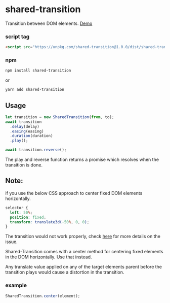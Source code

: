 # shared-transition

Transition between DOM elements.
[Demo](https://joshuaamaju.github.io/shared-transition/)

### script tag

```html
<script src="https://unpkg.com/shared-transition@1.0.0/dist/shared-transition.umd.js"></script>
```

### npm

```bash
npm install shared-transition
```

or

```bash
yarn add shared-transition
```

## Usage

```javascript
let transition = new SharedTransition(from, to);
await transition
  .delay(delay)
  .easing(easing)
  .duration(duration)
  .play();

await transition.reverse();
```

The play and reverse function returns a promise which resolves when the transition is done.

## Note:

if you use the below CSS approach to center fixed DOM elements horizontally.

```css
selector {
  left: 50%;
  position: fixed;
  transform: translate3d(-50%, 0, 0);
}
```

The transition would not work properly, check [here](https://stackoverflow.com/a/15256339) for more details on the issue.

Shared-Transition comes with a center method for centering fixed elements in the DOM horizontally. Use that instead.

Any translate value applied on any of the target elements parent before the
transition plays would cause a distortion in the transition.

### example

```javascript
SharedTransition.center(element);
```

